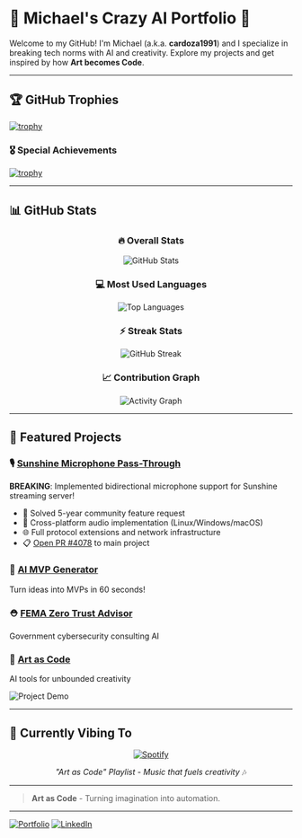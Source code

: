 # 🚀 Michael's Crazy AI Portfolio 🌌

Welcome to my GitHub! I'm Michael (a.k.a. **cardoza1991**) and I specialize in breaking tech norms with AI and creativity. Explore my projects and get inspired by how **Art becomes Code**.

---

## 🏆 GitHub Trophies
[![trophy](https://github-profile-trophy.vercel.app/?username=cardoza1991&theme=radical&no-frame=false&no-bg=false&margin-w=4)](https://github.com/ryo-ma/github-profile-trophy)

### 🎖️ Special Achievements
[![trophy](https://github-profile-trophy.vercel.app/?username=cardoza1991&theme=matrix&column=3&margin-w=15&margin-h=15)](https://github.com/ryo-ma/github-profile-trophy)

---

## 📊 GitHub Stats

<div align="center">

### 🔥 Overall Stats
![GitHub Stats](https://github-readme-stats.vercel.app/api?username=cardoza1991&show_icons=true&theme=radical&include_all_commits=true&count_private=true&hide_border=true)

### 💻 Most Used Languages
![Top Languages](https://github-readme-stats.vercel.app/api/top-langs/?username=cardoza1991&layout=compact&theme=radical&hide_border=true&langs_count=8)

### ⚡ Streak Stats
![GitHub Streak](https://streak-stats.demolab.com/?user=cardoza1991&theme=radical&hide_border=true)

### 📈 Contribution Graph
![Activity Graph](https://github-readme-activity-graph.vercel.app/graph?username=cardoza1991&theme=redical&hide_border=true)

</div>

---

## 🌌 Featured Projects

### 🎙️ [Sunshine Microphone Pass-Through](https://github.com/cardoza1991/sunshine-mic-passthrough)
**BREAKING**: Implemented bidirectional microphone support for Sunshine streaming server! 
- 🎯 Solved 5-year community feature request
- 🔧 Cross-platform audio implementation (Linux/Windows/macOS)
- 🌐 Full protocol extensions and network infrastructure
- 📋 [Open PR #4078](https://github.com/LizardByte/Sunshine/pull/4078) to main project

### 🚀 [AI MVP Generator](https://chatgpt.com/g/g-678b18a3aa7081919ae0a8345ad10cd9-launch-pad-assistant)
Turn ideas into MVPs in 60 seconds!

### ⛑️ [FEMA Zero Trust Advisor](https://chatgpt.com/g/g-b2RKEhfvG-fema-zero-trust-advisor)
Government cybersecurity consulting AI

### 🎨 [Art as Code](https://chatgpt.com/g/g-678b1b0c71848191a544118e3474ae3e-art-as-code)
AI tools for unbounded creativity

![Project Demo](./assets/demo.gif)

---

## 🎵 Currently Vibing To
<div align="center">

[![Spotify](https://img.shields.io/badge/Spotify-1ED760?style=for-the-badge&logo=spotify&logoColor=white)](https://open.spotify.com/playlist/3kKtLESGtMJGT4XDn6VPVu)

*"Art as Code" Playlist - Music that fuels creativity* 🎶

</div>

---

> **Art as Code** - Turning imagination into automation.

---

[![Portfolio](https://img.shields.io/badge/Portfolio-Visit-brightgreen?style=for-the-badge)](https://cardozaservices.com)
[![LinkedIn](https://img.shields.io/badge/LinkedIn-Connect-blue?style=for-the-badge)](https://linkedin.com/in/michael-cardoza-68a440b2/)
